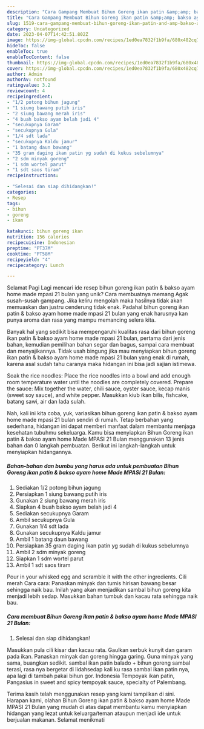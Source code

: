 ```yaml
---
description: "Cara Gampang Membuat Bihun Goreng ikan patin &amp;amp; bakso ayam home Made MPASI 21 Bulan yang Enak, Enak"
title: "Cara Gampang Membuat Bihun Goreng ikan patin &amp;amp; bakso ayam home Made MPASI 21 Bulan yang Enak, Enak"
slug: 1519-cara-gampang-membuat-bihun-goreng-ikan-patin-and-amp-bakso-ayam-home-made-mpasi-21-bulan-yang-enak-enak
category: Uncategorized
date: 2023-04-07T14:42:51.802Z
image: https://img-global.cpcdn.com/recipes/1ed0ea7832f1b9fa/680x482cq70/bihun-goreng-ikan-patin-bakso-ayam-home-made-mpasi-21-bulan-foto-resep-utama.jpg
hideToc: false
enableToc: true
enableTocContent: false
thumbnail: https://img-global.cpcdn.com/recipes/1ed0ea7832f1b9fa/680x482cq70/bihun-goreng-ikan-patin-bakso-ayam-home-made-mpasi-21-bulan-foto-resep-utama.jpg
cover: https://img-global.cpcdn.com/recipes/1ed0ea7832f1b9fa/680x482cq70/bihun-goreng-ikan-patin-bakso-ayam-home-made-mpasi-21-bulan-foto-resep-utama.jpg
author: Admin
authorAv: notfound
ratingvalue: 3.2
reviewcount: 4
recipeingredient:
- "1/2 potong bihun jagung"
- "1 siung bawang putih iris"
- "2 siung bawang merah iris"
- "4 buah bakso ayam belah jadi 4"
- "secukupnya Garam"
- "secukupnya Gula"
- "1/4 sdt lada"
- "secukupnya Kaldu jamur"
- "1 batang daun bawang"
- "35 gram daging ikan patin yg sudah di kukus sebelumnya"
- "2 sdm minyak goreng"
- "1 sdm wortel parut"
- "1 sdt saos tiram"
recipeinstructions:

- "Selesai dan siap dihidangkan!"
categories:
- Resep
tags:
- bihun
- goreng
- ikan

katakunci: bihun goreng ikan 
nutrition: 156 calories
recipecuisine: Indonesian
preptime: "PT37M"
cooktime: "PT58M"
recipeyield: "4"
recipecategory: Lunch

---
```



Selamat Pagi Lagi mencari ide resep bihun goreng ikan patin &amp; bakso ayam home made mpasi 21 bulan yang unik? Cara membuatnya memang Agak susah-susah gampang. Jika keliru mengolah maka hasilnya tidak akan memuaskan dan justru cenderung tidak enak. Padahal bihun goreng ikan patin &amp; bakso ayam home made mpasi 21 bulan yang enak harusnya kan punya aroma dan rasa yang mampu memancing selera kita.


Banyak hal yang sedikit bisa mempengaruhi kualitas rasa dari bihun goreng ikan patin &amp; bakso ayam home made mpasi 21 bulan, pertama dari jenis bahan, kemudian pemilihan bahan segar dan bagus, sampai cara membuat dan menyajikannya. Tidak usah bingung jika mau menyiapkan bihun goreng ikan patin &amp; bakso ayam home made mpasi 21 bulan yang enak di rumah, karena asal sudah tahu caranya maka hidangan ini bisa jadi sajian istimewa.

Soak the rice noodles: Place the rice noodles into a bowl and add enough room temperature water until the noodles are completely covered. Prepare the sauce: Mix together the water, chili sauce, oyster sauce, kecap manis (sweet soy sauce), and white pepper. Masukkan kiub ikan bilis, fishcake, batang sawi, air dan lada sulah.


Nah, kali ini kita coba, yuk, variasikan bihun goreng ikan patin &amp; bakso ayam home made mpasi 21 bulan sendiri di rumah. Tetap berbahan yang sederhana, hidangan ini dapat memberi manfaat dalam membantu menjaga kesehatan tubuhmu sekeluarga. Kamu bisa menyiapkan Bihun Goreng ikan patin &amp; bakso ayam home Made MPASI 21 Bulan menggunakan 13 jenis bahan dan 0 langkah pembuatan. Berikut ini langkah-langkah untuk menyiapkan hidangannya.

<!--inarticleads1-->

##### Bahan-bahan dan bumbu yang harus ada untuk pembuatan Bihun Goreng ikan patin &amp; bakso ayam home Made MPASI 21 Bulan:

1. Sediakan 1/2 potong bihun jagung
1. Persiapkan 1 siung bawang putih iris
1. Gunakan 2 siung bawang merah iris
1. Siapkan 4 buah bakso ayam belah jadi 4
1. Sediakan secukupnya Garam
1. Ambil secukupnya Gula
1. Gunakan 1/4 sdt lada
1. Gunakan secukupnya Kaldu jamur
1. Ambil 1 batang daun bawang
1. Persiapkan 35 gram daging ikan patin yg sudah di kukus sebelumnya
1. Ambil 2 sdm minyak goreng
1. Siapkan 1 sdm wortel parut
1. Ambil 1 sdt saos tiram


Pour in your whisked egg and scramble it with the other ingredients. Cili merah Cara cara: Panaskan minyak dan tumis hirisan bawang besar sehingga naik bau. Inilah yang akan menjadikan sambal bihun goreng kita menjadi lebih sedap. Masukkan bahan tumbuk dan kacau rata sehingga naik bau. 

<!--inarticleads2-->

##### Cara membuat Bihun Goreng ikan patin &amp; bakso ayam home Made MPASI 21 Bulan:


1. Selesai dan siap dihidangkan!

Masukkan pula cili kisar dan kacau rata. Gaulkan serbuk kunyit dan garam pada ikan. Panaskan minyak dan goreng hingga garing. Guna minyak yang sama, buangkan sedikit. sambal ikan patin balado + bihun goreng sambal terasi, rasa nya bergetar di lidahsedap kali ku rasa sambal ikan patin nya, apa lagi di tambah pakai bihun gor. Indonesia Tempoyak ikan patin, Pangasius in sweet and spicy tempoyak sauce, specialty of Palembang. 

Terima kasih telah menggunakan resep yang kami tampilkan di sini. Harapan kami, olahan Bihun Goreng ikan patin &amp; bakso ayam home Made MPASI 21 Bulan yang mudah di atas dapat membantu kamu menyiapkan hidangan yang lezat untuk keluarga/teman ataupun menjadi ide untuk berjualan makanan. Selamat menikmati
